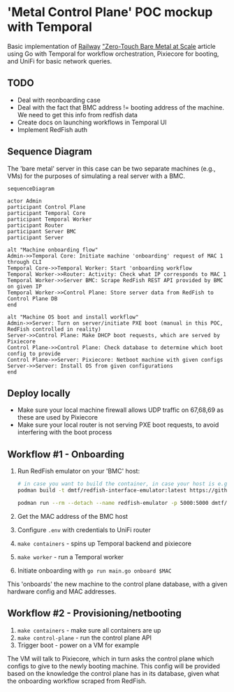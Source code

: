 # 'Metal Control Plane' POC mockup with Temporal

Basic implementation of [Railway](https://railway.app) ["Zero-Touch Bare Metal at Scale](https://blog.railway.com/p/data-center-build-part-two) article using Go with Temporal for workflow orchestration, Pixiecore for booting, and UniFi for basic network queries.

## TODO

- Deal with reonboarding case
- Deal with the fact that BMC address != booting address of the machine. We need to get this info from redfish data
- Create docs on launching workflows in Temporal UI
- Implement RedFish auth

## Sequence Diagram

The 'bare metal' server in this case can be two separate machines (e.g., VMs) for the purposes of simulating a real server with a BMC.

```mermaid
sequenceDiagram

actor Admin
participant Control Plane
participant Temporal Core
participant Temporal Worker
participant Router
participant Server BMC
participant Server

alt "Machine onboarding flow"
Admin->>Temporal Core: Initiate machine 'onboarding' request of MAC 1 through CLI
Temporal Core->>Temporal Worker: Start 'onboarding workflow
Temporal Worker->>Router: Activity: Check what IP corresponds to MAC 1
Temporal Worker->>Server BMC: Scrape RedFish REST API provided by BMC on given IP
Temporal Worker->>Control Plane: Store server data from RedFish to Control Plane DB
end

alt "Machine OS boot and install workflow"
Admin->>Server: Turn on server/initiate PXE boot (manual in this POC, RedFish controlled in reality)
Server->>Control Plane: Make DHCP boot requests, which are served by Pixiecore
Control Plane->>Control Plane: Check database to determine which boot config to provide
Control Plane->>Server: Pixiecore: Netboot machine with given configs
Server->>Server: Install OS from given configurations
end
```

## Deploy locally

- Make sure your local machine firewall allows UDP traffic on 67,68,69 as these are used by Pixiecore
- Make sure your local router is not serving PXE boot requests, to avoid interfering with the boot process

## Workflow #1 - Onboarding

1. Run RedFish emulator on your 'BMC' host:

    ```bash
    # in case you want to build the container, in case your host is e.g. arm64 like a Raspberry Pi
    podman build -t dmtf/redfish-interface-emulator:latest https://github.com/DMTF/Redfish-Interface-Emulator.git

    podman run --rm --detach --name redfish-emulator -p 5000:5000 dmtf/redfish-interface-emulator:latest
    ```

1. Get the MAC address of the BMC host
1. Configure `.env` with credentials to UniFi router
1. `make containers` - spins up Temporal backend and pixiecore
1. `make worker` - run a Temporal worker
1. Initiate onboarding with `go run main.go onboard $MAC`

This 'onboards' the new machine to the control plane database, with a given hardware config and MAC addresses.

## Workflow #2 - Provisioning/netbooting

1. `make containers` - make sure all containers are up
1. `make control-plane` - run the control plane API
1. Trigger boot - power on a VM for example

The VM will talk to Pixiecore, which in turn asks the control plane which configs to give to the newly booting machine. This config will be provided based on the knowledge the control plane has in its database, given what the onboarding workflow scraped from RedFish.
